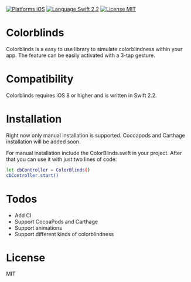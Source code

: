 [![Platforms iOS](https://img.shields.io/badge/Platforms-iOS-lightgray.svg?style=flat)](http://www.apple.com)
[![Language Swift 2.2](https://img.shields.io/badge/Language-Swift%202.2-orange.svg?style=flat)](https://swift.org)
[![License MIT](https://img.shields.io/badge/license-MIT-blue.svg?style=flat)](https://github.com/qmathe/DropDownMenuKit/LICENSE)

# Colorblinds
Colorblinds is a easy to use library to simulate colorblindness within your app. The feature can be easily activated with a 3-tap gesture.

# Compatibility
Colorblinds requires iOS 8 or higher and is written in Swift 2.2.

# Installation
Right now only manual installation is supported. Cocoapods and Carthage installation will be added soon.

For manual installation include the ColorBlinds.swift in your project. After that you can use it with just two lines of code:

```sh
let cbController = ColorBlinds()
cbController.start()
```

# Todos
 - Add CI
 - Support CocoaPods and Carthage
 - Support animations
 - Support different kinds of colorblindness

# License
MIT
